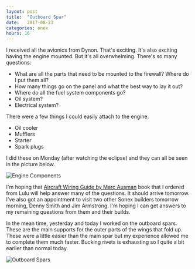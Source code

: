 ```yaml
---
layout: post
title:  "Outboard Spar"
date:   2017-08-23 
categories: onex
hours: 16
---
```


I received all the avionics from Dynon.  That's exciting.  It's also exciting having the engine mounted.  But it's all overwhelming.  There's so many questions:
 * What are all the parts that need to be mounted to the firewall?  Where do I put them all?
 * How many things go on the panel and what the best way to lay it out?
 * Where do all the fuel system components go?
 * Oil system?
 * Electrical system?
 
There were a few things I could easily attach to the engine.  
 * Oil cooler
 * Mufflers
 * Starter
 * Spark plugs
 
I did these on Monday (after watching the eclipse) and they can all be seen in the picture below.

![Engine Components](/onex/img/2017-08-23/1.jpg)

I'm hoping that [Aircraft Wiring Guide by Marc Ausman](http://www.aircraftwiringguide.com/) book that I ordered from Lulu will help answer many of the questions.  It should arrive tomorrow.  I've also got an appointment to visit two other Sonex builders tomorrow morning, Denny Smith and Jim Armstrong.  I'm hoping I can get answers to my remaining questions from them and their builds.

In the mean time, yesterday and today I worked on the outboard spars.  These are the main supports for the outer parts of the wings that fold up.  These were a little easier than the main spar but my experience allowed me to complete them much faster.  Bucking rivets is exhausting so I quite a bit earlier than normal today. 

![Outboard Spars](/onex/img/2017-08-23/2.jpg)
